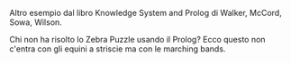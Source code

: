 Altro esempio dal libro Knowledge System and Prolog di Walker, McCord, Sowa, Wilson.

Chi non ha risolto lo Zebra Puzzle usando il Prolog?
Ecco questo non c'entra con gli equini a striscie ma con le marching bands.
